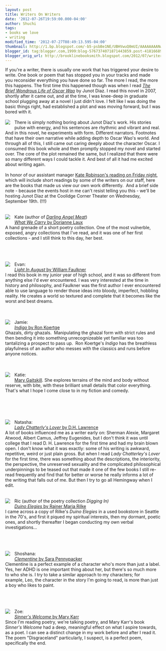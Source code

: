```yaml
---
layout: post
title: Writers On Writers
date: '2012-07-26T19:59:00.000-04:00'
author: Shuchi
tags:
- books we love
- writing
modified_time: '2012-07-27T08:49:13.595-04:00'
thumbnail: http://1.bp.blogspot.com/-b5-psbBe1NE/UBHVwuQ0mUI/AAAAAAAANws/8qoKU647930/s72-c/brief+wondrous+life.jpg
blogger_id: tag:blogger.com,1999:blog-5767374071871443859.post-4181668908669706503
blogger_orig_url: http://brooklinebooksmith.blogspot.com/2012/07/writers-on-writers.html
---
```


<div dir="ltr" style="text-align: left;" trbidi="on"><div style="border-bottom: medium none; border-left: medium none; border-right: medium none; border-top: medium none;">If you're a writer, there is usually one work that has triggered your desire to write. One book or poem that has stopped you in your tracks and made you&nbsp;reconsider everything you have done so far. The more I read, the more this happens.&nbsp;The first time this happened though was when I read <a href="http://www.brooklinebooksmith-shop.com/book/9781594483295" target="_blank"><em>The Brief Wondrous Life of Oscar Wao</em></a> by Junot Diaz. I read this novel in 2007, shortly after it came out, and at the time, I was knee-deep in graduate school plugging away at a novel I just didn't love. I felt like I was doing the basic things right, had established a plot and was moving forward, but I was bored with it. </div><div style="border-bottom: medium none; border-left: medium none; border-right: medium none; border-top: medium none;"><br /></div><div style="border-bottom: medium none; border-left: medium none; border-right: medium none; border-top: medium none;"><a href="http://1.bp.blogspot.com/-b5-psbBe1NE/UBHVwuQ0mUI/AAAAAAAANws/8qoKU647930/s1600/brief+wondrous+life.jpg" imageanchor="1" style="clear: left; cssfloat: left; float: left; margin-bottom: 1em; margin-right: 1em;"><img border="0" sda="true" src="http://1.bp.blogspot.com/-b5-psbBe1NE/UBHVwuQ0mUI/AAAAAAAANws/8qoKU647930/s1600/brief+wondrous+life.jpg" /></a>There is simply nothing boring about Junot Diaz's work. His stories pulse with energy, and his sentences are rhythmic and vibrant and real. And in this novel, he experiments with form. Different narrators. Footnotes that have their own narrative while adding depth to Oscar Wao's world. And through all of this, I still came out caring deeply about&nbsp;the character Oscar.&nbsp;I consumed this book whole and then promptly stopped my novel and started over. The core of the plot remained the same, but I realized that there were so many different ways I could tackle it. And best of all it had me excited about writing again. </div><div style="border-bottom: medium none; border-left: medium none; border-right: medium none; border-top: medium none;"><br /></div>In honor of our assistant manager <a href="http://calendar.boston.com/brookline_ma/events/show/263657505-kate-robinson-darling-angel-meat" target="_blank">Kate Robinson's reading on Friday night</a>, which will include short readings by some of the writers on our staff, here are the books that made us view our own work differently.&nbsp; And a brief side note - because the events host in me can't resist telling you this - we'll be hosting Junot Diaz at the Coolidge Corner Theater on Wednesday, September 19th. (!!!)<br /><br /><br /><div style="border-bottom: medium none; border-left: medium none; border-right: medium none; border-top: medium none;"><a href="http://2.bp.blogspot.com/-iQkqU-zs5sI/UBHV6DWH5oI/AAAAAAAANw0/fSwH2aPsb5Y/s1600/what+we+carry.jpg" imageanchor="1" style="clear: left; cssfloat: left; float: left; margin-bottom: 1em; margin-right: 1em;"><img border="0" sda="true" src="http://2.bp.blogspot.com/-iQkqU-zs5sI/UBHV6DWH5oI/AAAAAAAANw0/fSwH2aPsb5Y/s1600/what+we+carry.jpg" /></a></div><div style="border-bottom: medium none; border-left: medium none; border-right: medium none; border-top: medium none;">Kate (author of <em><a href="http://www.brooklinebooksmith-shop.com/book/9780982363157" target="_blank">Darling Angel Meat</a></em>) </div><div style="border-bottom: medium none; border-left: medium none; border-right: medium none; border-top: medium none;"><a href="http://www.brooklinebooksmith-shop.com/book/9781880238073" target="_blank"><em>What We Carry</em> by Dorianne Laux</a></div><div style="border-bottom: medium none; border-left: medium none; border-right: medium none; border-top: medium none;">A hand grenade of a short poetry collection. One of the most vulnerble, exposed, angry collections that I've read, and it was one of her first collections - and I still think to this day, her best.</div><div style="border-bottom: medium none; border-left: medium none; border-right: medium none; border-top: medium none;"><br /></div><div style="border-bottom: medium none; border-left: medium none; border-right: medium none; border-top: medium none;"><br /><br /></div><div style="border-bottom: medium none; border-left: medium none; border-right: medium none; border-top: medium none;"></div><div style="border-bottom: medium none; border-left: medium none; border-right: medium none; border-top: medium none;"><br /></div><div style="border-bottom: medium none; border-left: medium none; border-right: medium none; border-top: medium none;"><a href="http://1.bp.blogspot.com/-C3idSlFL1Ag/UBHWERXnwZI/AAAAAAAANw8/jOWW-FKo1tQ/s1600/light+in+august.jpg" imageanchor="1" style="clear: left; cssfloat: left; float: left; margin-bottom: 1em; margin-right: 1em;"><img border="0" sda="true" src="http://1.bp.blogspot.com/-C3idSlFL1Ag/UBHWERXnwZI/AAAAAAAANw8/jOWW-FKo1tQ/s1600/light+in+august.jpg" /></a>Evan:</div><div style="border-bottom: medium none; border-left: medium none; border-right: medium none; border-top: medium none;"><a href="http://www.brooklinebooksmith-shop.com/book/9781597094672" target="_blank"><em>Light In August</em> by William Faulkner</a></div><div style="border-bottom: medium none; border-left: medium none; border-right: medium none; border-top: medium none;">I read this book in my junior year of high school, and it was so different from anything else I'd ever encountered. I was very interested at the time in history and philosophy, and Faulkner was the first author I ever encountered able to use language to render those ideas into bloody, imperfect, hobbling reality. He creates a world so textured and complete that it becomes like the worst and best dreams.</div><br /><br /><br /><div style="border-bottom: medium none; border-left: medium none; border-right: medium none; border-top: medium none;"><a href="http://1.bp.blogspot.com/-SdVhvwO5XAM/UBHWMsBmpuI/AAAAAAAANxE/3WnjoPHLbYk/s1600/indigo.jpg" imageanchor="1" style="clear: left; cssfloat: left; float: left; margin-bottom: 1em; margin-right: 1em;"><img border="0" sda="true" src="http://1.bp.blogspot.com/-SdVhvwO5XAM/UBHWMsBmpuI/AAAAAAAANxE/3WnjoPHLbYk/s1600/indigo.jpg" /></a>Jamie: </div><div style="border-bottom: medium none; border-left: medium none; border-right: medium none; border-top: medium none;"><a href="http://www.brooklinebooksmith-shop.com/book/9781597094672" target="_blank"><em>Indigo</em> by Ron Koertge </a></div><div style="border-bottom: medium none; border-left: medium none; border-right: medium none; border-top: medium none;">Ghazals, dirty ghazals.&nbsp; Manipulating the ghazal form with strict rules and then bending it into something unrecognizeable yet familiar was too tantalizing a prospect to pass up.&nbsp; Ron Koertge's <em>Indigo </em>has the breathless playfulness of an author who messes with the classics and runs before anyone notices.&nbsp; </div><br /><br /><br /><div style="border-bottom: medium none; border-left: medium none; border-right: medium none; border-top: medium none;"><a href="http://3.bp.blogspot.com/-ciJoy2VG5TE/UBHXJOEPvYI/AAAAAAAANxc/6SavIFLEeus/s1600/bad+behavior.jpg" imageanchor="1" style="clear: left; cssfloat: left; float: left; margin-bottom: 1em; margin-right: 1em;"><img border="0" sda="true" src="http://3.bp.blogspot.com/-ciJoy2VG5TE/UBHXJOEPvYI/AAAAAAAANxc/6SavIFLEeus/s1600/bad+behavior.jpg" /></a>Katie:</div><div style="border-bottom: medium none; border-left: medium none; border-right: medium none; border-top: medium none;"><a href="http://www.brooklinebooksmith-shop.com/search/apachesolr_search/mary%20gaitskill" target="_blank">Mary Gaitskill</a>. She explores terrains of the mind and body without reserve, with bite, with these brilliant small details that color everything. That's what I hope I come close to in my fiction and comedy.</div><div style="border-bottom: medium none; border-left: medium none; border-right: medium none; border-top: medium none;"><br /></div><div style="border-bottom: medium none; border-left: medium none; border-right: medium none; border-top: medium none;"><br /></div><div style="border-bottom: medium none; border-left: medium none; border-right: medium none; border-top: medium none;"><br /></div><div style="border-bottom: medium none; border-left: medium none; border-right: medium none; border-top: medium none;"><br /></div><div style="border-bottom: medium none; border-left: medium none; border-right: medium none; border-top: medium none;"><br /></div><div style="border-bottom: medium none; border-left: medium none; border-right: medium none; border-top: medium none;"><a href="http://1.bp.blogspot.com/-LWl2O_QNW-M/UBHWcFsdPBI/AAAAAAAANxM/k-_8anGU49k/s1600/lady+chatterly's.jpg" imageanchor="1" style="clear: left; cssfloat: left; float: left; margin-bottom: 1em; margin-right: 1em;"><img border="0" sda="true" src="http://1.bp.blogspot.com/-LWl2O_QNW-M/UBHWcFsdPBI/AAAAAAAANxM/k-_8anGU49k/s1600/lady+chatterly's.jpg" /></a>Natasha:</div><div style="border-bottom: medium none; border-left: medium none; border-right: medium none; border-top: medium none;"><a href="http://www.brooklinebooksmith-shop.com/book/9780375758003" target="_blank"><em>Lady Chatterly's Lover</em> by D.H. Lawrence</a></div><div style="border-bottom: medium none; border-left: medium none; border-right: medium none; border-top: medium none;">A lot of books influenced me as a writer early on: Sherman Alexie, Margaret Atwood, Albert Camus, Jeffrey Eugenides, but I don't think it was until college that I read D. H. Lawrence for the first time and had my brain blown open. I don't know what it was exactly: some of his writing is awkward, repetitive, weird or just plain gross. But when I read <em>Lady Chatterley's Lover</em> for the first time, there was something about the descriptions, the interiority, the perspective, the unreserved sexuality and the complicated philosophical underpinnings to be teased out that made it one of the few books I still re-read frequently and find that for better or worse he really informs a lot of the writing that falls out of me. But then I try to go all Hemingway when I edit.</div><br /><br /><div style="border-bottom: medium none; border-left: medium none; border-right: medium none; border-top: medium none;"><a href="http://2.bp.blogspot.com/-IiJhYPxf9oA/UBHY0f3ranI/AAAAAAAANxs/vxpQOUBWmi8/s1600/duino+elegies.jpg" imageanchor="1" style="clear: left; cssfloat: left; float: left; margin-bottom: 1em; margin-right: 1em;"><img border="0" sda="true" src="http://2.bp.blogspot.com/-IiJhYPxf9oA/UBHY0f3ranI/AAAAAAAANxs/vxpQOUBWmi8/s1600/duino+elegies.jpg" /></a>Ric (author of the poetry collection&nbsp;<em>Digging In)</em></div><div style="border-bottom: medium none; border-left: medium none; border-right: medium none; border-top: medium none;"><a href="http://www.brooklinebooksmith-shop.com/book/9780865476073" target="_blank"><em>Duino Elegies</em> by Rainer Maria Rilke</a></div><div style="border-bottom: medium none; border-left: medium none; border-right: medium none; border-top: medium none;">I came across a copy of Rilke's <i>Duino Elegies</i> in a used bookstore in Seattle in the 70's, and first it piqued my spiritual interests, then my dormant, poetic ones, and shortly thereafter I began conducting my own verbal investigations...</div><div style="border-bottom: medium none; border-left: medium none; border-right: medium none; border-top: medium none;"><br /></div><div style="border-bottom: medium none; border-left: medium none; border-right: medium none; border-top: medium none;"><br /></div><div style="border-bottom: medium none; border-left: medium none; border-right: medium none; border-top: medium none;"><br /></div>&nbsp; <br /><div style="border-bottom: medium none; border-left: medium none; border-right: medium none; border-top: medium none;"><a href="http://3.bp.blogspot.com/-rHQnKV1D1iA/UBHWmzaryaI/AAAAAAAANxU/VtP9eb4uSQ8/s1600/clementine.jpg" imageanchor="1" style="clear: left; cssfloat: left; float: left; margin-bottom: 1em; margin-right: 1em;"><img border="0" sda="true" src="http://3.bp.blogspot.com/-rHQnKV1D1iA/UBHWmzaryaI/AAAAAAAANxU/VtP9eb4uSQ8/s1600/clementine.jpg" /></a>Shoshana: </div><div style="border-bottom: medium none; border-left: medium none; border-right: medium none; border-top: medium none;"><a href="http://www.brooklinebooksmith-shop.com/book/9780786838837" target="_blank"><em>Clementine</em> by Sara Pennypacker</a></div><div style="border-bottom: medium none; border-left: medium none; border-right: medium none; border-top: medium none;">Clementine is a perfect example of a character who's more than just a label. Yes, her ADHD is one important thing about her, but there's so much more to who she is. I try to take a similar approach to my characters; for example,&nbsp;Leo, the character in the story I'm going to read, is more than just a boy who likes to paint.</div><br /><br /><br /><br /><div style="border-bottom: medium none; border-left: medium none; border-right: medium none; border-top: medium none;"><a href="http://3.bp.blogspot.com/-y4cH-qTtb5Y/UBHXgBQ49GI/AAAAAAAANxk/B11-ycKAq5E/s1600/sinner's+welcome.jpg" imageanchor="1" style="clear: left; cssfloat: left; float: left; margin-bottom: 1em; margin-right: 1em;"><img border="0" sda="true" src="http://3.bp.blogspot.com/-y4cH-qTtb5Y/UBHXgBQ49GI/AAAAAAAANxk/B11-ycKAq5E/s1600/sinner's+welcome.jpg" /></a>Zoe:</div><div style="border-bottom: medium none; border-left: medium none; border-right: medium none; border-top: medium none;"><a href="http://www.brooklinebooksmith-shop.com/book/9780060776565" target="_blank"><em>Sinner's Welcome</em> by Mary Karr</a></div><div style="border-bottom: medium none; border-left: medium none; border-right: medium none; border-top: medium none;">Since I'm reading poetry, we're talking poetry, and Mary Karr's book <em>Sinner's Welcome</em> had a deep, meaningful effect on what I aspire towards, as a poet. I can see a distinct change in my work before and after I read it. The poem "Disgraceland" particularly, I suspect, is a perfect poem, specifically the end.</div><br /><br /><br /><br /><br /></div>